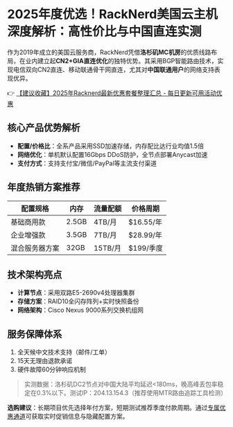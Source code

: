 # 2025年度优选！RackNerd美国云主机深度解析：高性价比与中国直连实测

作为2019年成立的美国云服务商，RackNerd凭借**洛杉矶MC机房**的优质线路布局，在业内建立起**CN2+GIA直连优化**的独特优势。其采用BGP智能路由技术，实现电信双向CN2直连、移动联通骨干网直连，尤其对**中国联通用户**的网络支持表现优异。

👉 [【建议收藏】2025年Racknerd最新优惠套餐整理汇总 - 每日更新可用活动优惠](https://bit.ly/Rack_Nerd)

## 核心产品优势解析
- **配置/价格比**：全系产品采用SSD加速存储，内存配比达行业均值1.5倍
- **网络优化**：单机默认配置16Gbps DDoS防护，全节点部署Anycast加速
- **支付方式**：支持支付宝/微信/PayPal等主流支付渠道

## 年度热销方案推荐
| 配置规格       | 内存   | 流量配额 | 价格周期   |
|----------------|--------|----------|------------|
| 基础商用款     | 2.5GB  | 4TB/月   | $16.55/年  |
| 企业增强款     | 3.5GB  | 7TB/月   | $28.99/年  |
| 混合服务器方案 | 32GB   | 15TB/月  | $199/季度  |

## 技术架构亮点
- **计算节点**：采用双路E5-2690v4处理器集群
- **存储方案**：RAID10全闪存阵列+实时快照备份
- **网络架构**：Cisco Nexus 9000系列交换机组网

## 服务保障体系
1. 全天候中文技术支持（邮件/工单）
2. 15天无理由退款承诺
3. 硬件故障60分钟响应机制

> 实测数据：洛杉矶DC2节点对中国大陆平均延迟<180ms，晚高峰丢包率稳定在0.3%以下。测试IP：204.13.154.3（推荐使用MTR路由追踪工具检测）

**选购建议**：长期项目优先选择年付方案，短期测试推荐季度付款周期。通过[专属优惠通道](https://bit.ly/Rack_Nerd)可获取实时促销信息与隐藏配置方案。